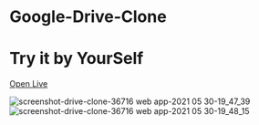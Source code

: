 # Google-Drive-Clone

# Try it by YourSelf
[Open Live](https://drive-clone-36716.web.app/)

![screenshot-drive-clone-36716 web app-2021 05 30-19_47_39](https://user-images.githubusercontent.com/71871246/120107932-8ec23900-c180-11eb-95d2-594012907745.png)
![screenshot-drive-clone-36716 web app-2021 05 30-19_48_15](https://user-images.githubusercontent.com/71871246/120107933-91249300-c180-11eb-9a5d-ff48a8cfbe83.png)
